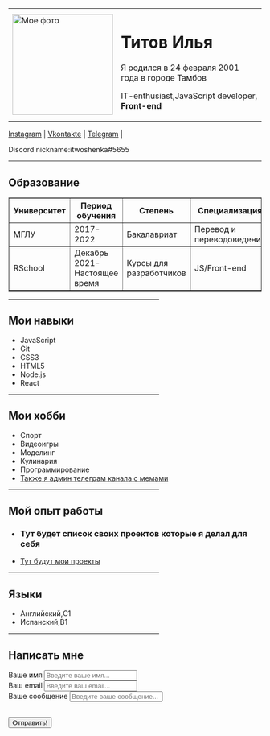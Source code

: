 <!DOCTYPE html>
<html>
<head>
<meta charset="UTF-8" />
<title> CV Титов Илья </title>
</head>
<body>
    <div class="container">
    <div class="info">
<table cellspacing="15" > 
    <tr>
<td><img src='https://i.ibb.co/hY08Ppv/avatar2.jpg' width="200" alt="Мое фото" class="avatar"></td>
<td>
    <h1>Титов Илья</h1>
<p class="intro">Я родился в <time datetime="4:20 24.02.2001">24 февраля 2001 года в городе Тамбов</p>
<p class="intro"> IT-enthusiast,JavaScript developer,  <strong> Front-end </strong></p>
</td>
</tr>
    </table>
    <nav>
    <a href=https://www.instagram.com/ilyatitov_v/?igshid=1nq1k88ykxp9 target=_blank>Instagram</a>
    | 
    <a href=https://vk.com/itwoshenka target=_blank>Vkontakte</a>
    | 
    <a href=https://t.me/itwoshenka target=_blank>Telegram</a>
    |
    <p>Discord nickname:itwoshenka#5655</p>
    </nav>
</div>
<hr color="black" size="3" >
<div class="education">
<h2 class="educationname">Образование</h2>
<table border='1' class="table">
    <tr class="namings">
        <th>Университет</th>
        <th>Период обучения</th>
        <th>Степень</th>
        <th>Специализация</th>
    </tr>
    <tr>
    <td>МГЛУ</td>
    <td>2017-2022</td>
    <td>Бакалавриат</td>
    <td>Перевод и переводоведение</td>
</tr>
<tr>
    <td>RSchool</td>
    <td>Декабрь 2021-Настоящее время</td>
    <td>Курсы для разработчиков</td>
    <td>JS/Front-end</td>
</tr>
</table>
</div>
<hr color="black" size="1" width="300">
<div class="education">
    <h2>Мои навыки</h2>
<ul class="skills">
    <li>JavaScript</li>
    <li>Git</li>
    <li>CSS3</li>
    <li>HTML5</li>
    <li>Node.js</li>
    <li>React</li>
</ul>
</div>
<hr color="black" size="1" width="300">
<div class="education">
    <h2>Мои хобби</h2>
    <ul class="hobbies">
        <li>Спорт</li>
        <li>Видеоигры</li>
        <li>Моделинг</li>
        <li>Кулинария</li>
        <li>Программирование</li>
        <li><a href="https://t.me/boobaligna" target=_blank>Также я админ телеграм канала с мемами </a></li>
    </ul>
    </div>
    <hr color="black" size="1" width="300">
    <div class="education">
<h2>Мой опыт работы</h2>
<ul class="experience">
<h3><li>Тут будет список своих проектов которые я делал для себя</li></h3>
<li><a href="">Тут будут мои проекты</a></li>
</ul>
</div>
<hr color="black" size="1" width="300">
<div class="education">
<h2>Языки</h2>
<ul class="languages">
    <li>Английский,C1</li>
    <li>Испанский,B1</li>
</ul>
</div>
<hr color="black" size="1" width="300">
<div class="contactme">
<h2>Написать мне</h2>
<form>
    <label for='name'>Ваше имя</label>
    <input type='text' id='name' placeholder="Введите ваше имя...">
    <br>
    <label for='email'>Ваш email</label>
    <input type="text" id='email' placeholder='Введите ваш email...'>
    <br>
    <label for='message'>Ваше сообщение</label>
    <input type="text" id='message' placeholder='Введите ваше сообщение...'>
</div>
    <br>
    <input type="submit" value="Отправить!" class="button">
</form>
</div>
</body>
</html>